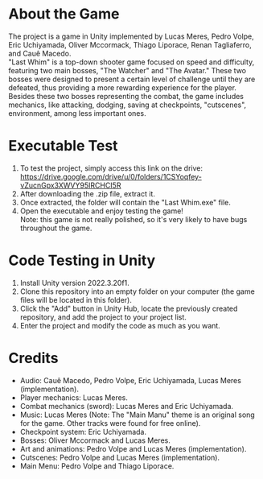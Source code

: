 # About the Game
The project is a game in Unity implemented by Lucas Meres, Pedro Volpe, Eric Uchiyamada, Oliver Mccormack, Thiago Liporace, Renan Tagliaferro, and Cauê Macedo. <br>
"Last Whim" is a top-down shooter game focused on speed and difficulty, featuring two main bosses, "The Watcher" and "The Avatar." These two bosses were designed to present a certain level of challenge until they are defeated, thus providing a more rewarding experience for the player. <br>
Besides these two bosses representing the combat, the game includes mechanics, like attacking, dodging, saving at checkpoints, "cutscenes", environment, among less important ones. <br>

# Executable Test

1. To test the project, simply access this link on the drive: https://drive.google.com/drive/u/0/folders/1CSYoqfey-vZucnGpx3XWVY95IRCHCI5R
2. After downloading the .zip file, extract it.
3. Once extracted, the folder will contain the "Last Whim.exe" file.
4. Open the executable and enjoy testing the game! <br>
Note: this game is not really polished, so it's very likely to have bugs throughout the game. <br>

# Code Testing in Unity

1. Install Unity version 2022.3.20f1. <br>
2. Clone this repository into an empty folder on your computer (the game files will be located in this folder). <br>
3. Click the "Add" button in Unity Hub, locate the previously created repository, and add the project to your project list. <br>
4. Enter the project and modify the code as much as you want. <br>

# Credits

- Audio: Cauê Macedo, Pedro Volpe, Eric Uchiyamada, Lucas Meres (implementation). <br>
- Player mechanics: Lucas Meres. <br>
- Combat mechanics (sword): Lucas Meres and Eric Uchiyamada.<br>
- Music: Lucas Meres (Note: The "Main Manu" theme is an original song for the game. Other tracks were found for free online).<br>
- Checkpoint system: Eric Uchiyamada.<br>
- Bosses: Oliver Mccormack and Lucas Meres.<br>
- Art and animations: Pedro Volpe and Lucas Meres (implementation).<br>
- Cutscenes: Pedro Volpe and Lucas Meres (implementation).<br>
- Main Menu: Pedro Volpe and Thiago Liporace.<br>
